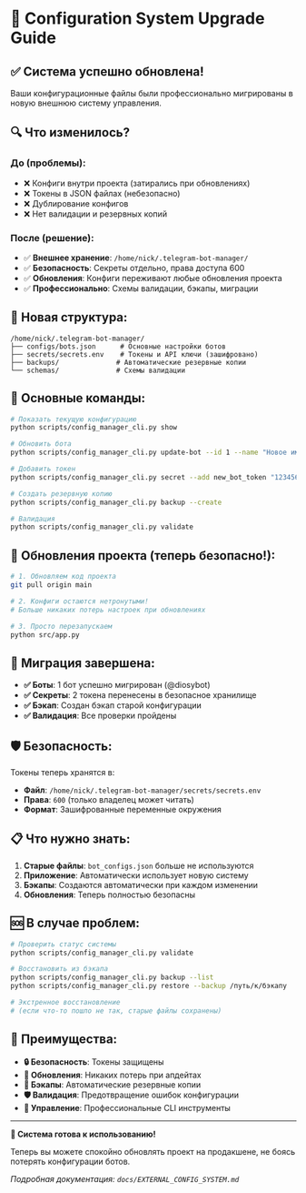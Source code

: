 # 🚀 Configuration System Upgrade Guide

## ✅ **Система успешно обновлена!**

Ваши конфигурационные файлы были профессионально мигрированы в новую внешнюю систему управления.

## 🔍 **Что изменилось?**

### **До (проблемы):**
- ❌ Конфиги внутри проекта (затирались при обновлениях)
- ❌ Токены в JSON файлах (небезопасно)
- ❌ Дублирование конфигов
- ❌ Нет валидации и резервных копий

### **После (решение):**
- ✅ **Внешнее хранение**: `/home/nick/.telegram-bot-manager/`
- ✅ **Безопасность**: Секреты отдельно, права доступа 600
- ✅ **Обновления**: Конфиги переживают любые обновления проекта
- ✅ **Профессионально**: Схемы валидации, бэкапы, миграции

## 📍 **Новая структура:**

```
/home/nick/.telegram-bot-manager/
├── configs/bots.json      # Основные настройки ботов
├── secrets/secrets.env    # Токены и API ключи (зашифровано)
├── backups/              # Автоматические резервные копии
└── schemas/              # Схемы валидации
```

## 🎯 **Основные команды:**

```bash
# Показать текущую конфигурацию
python scripts/config_manager_cli.py show

# Обновить бота
python scripts/config_manager_cli.py update-bot --id 1 --name "Новое имя"

# Добавить токен
python scripts/config_manager_cli.py secret --add new_bot_token "123456:ABC..."

# Создать резервную копию
python scripts/config_manager_cli.py backup --create

# Валидация
python scripts/config_manager_cli.py validate
```

## 🔄 **Обновления проекта (теперь безопасно!):**

```bash
# 1. Обновляем код проекта
git pull origin main

# 2. Конфиги остаются нетронутыми!
# Больше никаких потерь настроек при обновлениях

# 3. Просто перезапускаем
python src/app.py
```

## 💾 **Миграция завершена:**

- **✅ Боты**: 1 бот успешно мигрирован (@diosybot)
- **✅ Секреты**: 2 токена перенесены в безопасное хранилище
- **✅ Бэкап**: Создан бэкап старой конфигурации
- **✅ Валидация**: Все проверки пройдены

## 🛡️ **Безопасность:**

Токены теперь хранятся в:
- **Файл**: `/home/nick/.telegram-bot-manager/secrets/secrets.env`
- **Права**: `600` (только владелец может читать)
- **Формат**: Зашифрованные переменные окружения

## 📋 **Что нужно знать:**

1. **Старые файлы**: `bot_configs.json` больше не используются
2. **Приложение**: Автоматически использует новую систему
3. **Бэкапы**: Создаются автоматически при каждом изменении
4. **Обновления**: Теперь полностью безопасны

## 🆘 **В случае проблем:**

```bash
# Проверить статус системы
python scripts/config_manager_cli.py validate

# Восстановить из бэкапа
python scripts/config_manager_cli.py backup --list
python scripts/config_manager_cli.py restore --backup /путь/к/бэкапу

# Экстренное восстановление
# (если что-то пошло не так, старые файлы сохранены)
```

## 🎉 **Преимущества:**

- **🔒 Безопасность**: Токены защищены
- **🔄 Обновления**: Никаких потерь при апдейтах  
- **💾 Бэкапы**: Автоматические резервные копии
- **🛡️ Валидация**: Предотвращение ошибок конфигурации
- **🔧 Управление**: Профессиональные CLI инструменты

---

**🚀 Система готова к использованию!**

Теперь вы можете спокойно обновлять проект на продакшене, не боясь потерять конфигурации ботов.

*Подробная документация: `docs/EXTERNAL_CONFIG_SYSTEM.md`*






